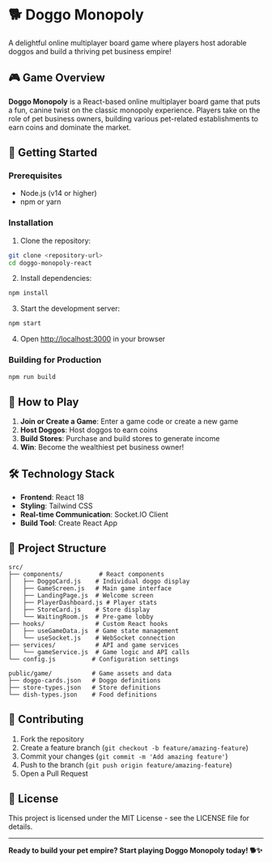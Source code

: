 # 🐕 Doggo Monopoly

A delightful online multiplayer board game where players host adorable doggos and build a thriving pet business empire!

## 🎮 Game Overview

**Doggo Monopoly** is a React-based online multiplayer board game that puts a fun, canine twist on the classic monopoly experience. Players take on the role of pet business owners, building various pet-related establishments to earn coins and dominate the market.

## 🚀 Getting Started

### Prerequisites

- Node.js (v14 or higher)
- npm or yarn

### Installation

1. Clone the repository:
```bash
git clone <repository-url>
cd doggo-monopoly-react
```

2. Install dependencies:
```bash
npm install
```

3. Start the development server:
```bash
npm start
```

4. Open [http://localhost:3000](http://localhost:3000) in your browser

### Building for Production

```bash
npm run build
```

## 🎯 How to Play

1. **Join or Create a Game**: Enter a game code or create a new game
2. **Host Doggos**: Host doggos to earn coins
3. **Build Stores**: Purchase and build stores to generate income
4. **Win**: Become the wealthiest pet business owner!

## 🛠️ Technology Stack

- **Frontend**: React 18
- **Styling**: Tailwind CSS
- **Real-time Communication**: Socket.IO Client
- **Build Tool**: Create React App

## 📁 Project Structure

```
src/
├── components/          # React components
│   ├── DoggoCard.js    # Individual doggo display
│   ├── GameScreen.js   # Main game interface
│   ├── LandingPage.js  # Welcome screen
│   ├── PlayerDashboard.js # Player stats
│   ├── StoreCard.js    # Store display
│   └── WaitingRoom.js  # Pre-game lobby
├── hooks/              # Custom React hooks
│   ├── useGameData.js  # Game state management
│   └── useSocket.js    # WebSocket connection
├── services/           # API and game services
│   └── gameService.js  # Game logic and API calls
└── config.js          # Configuration settings

public/game/           # Game assets and data
├── doggo-cards.json   # Doggo definitions
├── store-types.json   # Store definitions
└── dish-types.json    # Food definitions
```

## 🤝 Contributing

1. Fork the repository
2. Create a feature branch (`git checkout -b feature/amazing-feature`)
3. Commit your changes (`git commit -m 'Add amazing feature'`)
4. Push to the branch (`git push origin feature/amazing-feature`)
5. Open a Pull Request

## 📄 License

This project is licensed under the MIT License - see the LICENSE file for details.

---

**Ready to build your pet empire? Start playing Doggo Monopoly today! 🐕✨** 